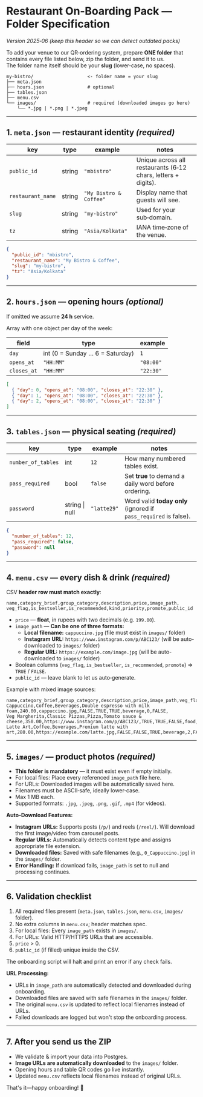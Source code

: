 # Restaurant On‑Boarding Pack — Folder Specification  
*Version 2025‑06 (keep this header so we can detect outdated packs)*

To add your venue to our QR‑ordering system, prepare **ONE folder** that contains every file listed below, zip the folder, and send it to us.  
The folder name itself should be your **slug** (lower‑case, no spaces).

```
my‑bistro/                    <- folder name = your slug
├── meta.json
├── hours.json                # optional
├── tables.json
├── menu.csv
└── images/                   # required (downloaded images go here)
    └── *.jpg | *.png | *.jpeg
```

---

## 1. `meta.json` — restaurant identity  *(required)*

| key | type | example | notes |
|-----|------|---------|-------|
| `public_id` | string | `"mbistro"` | Unique across all restaurants (6‑12 chars, letters + digits). |
| `restaurant_name` | string | `"My Bistro & Coffee"` | Display name that guests will see. |
| `slug` | string | `"my‑bistro"` | Used for your sub‑domain. |
| `tz` | string | `"Asia/Kolkata"` | IANA time‑zone of the venue. |

```json
{
  "public_id": "mbistro",
  "restaurant_name": "My Bistro & Coffee",
  "slug": "my-bistro",
  "tz": "Asia/Kolkata"
}
```

---

## 2. `hours.json` — opening hours  *(optional)*

If omitted we assume **24 h** service.

Array with one object per day of the week:

| field | type | example |
|-------|------|---------|
| `day` | int (0 = Sunday … 6 = Saturday) | `1` |
| `opens_at` | `"HH:MM"` | `"08:00"` |
| `closes_at` | `"HH:MM"` | `"22:30"` |

```json
[
  { "day": 0, "opens_at": "08:00", "closes_at": "22:30" },
  { "day": 1, "opens_at": "08:00", "closes_at": "22:30" },
  { "day": 2, "opens_at": "08:00", "closes_at": "22:30" }
]
```

---

## 3. `tables.json` — physical seating  *(required)*

| key | type | example | notes |
|-----|------|---------|-------|
| `number_of_tables` | int | `12` | How many numbered tables exist. |
| `pass_required` | bool | `false` | Set **true** to demand a daily word before ordering. |
| `password` | string \| null | `"latte29"` | Word valid **today only** (ignored if `pass_required` is false). |

```json
{
  "number_of_tables": 12,
  "pass_required": false,
  "password": null
}
```

---

## 4. `menu.csv` — every dish & drink  *(required)*

CSV **header row must match exactly**:

```
name,category_brief,group_category,description,price,image_path,
veg_flag,is_bestseller,is_recommended,kind,priority,promote,public_id
```

* `price` — **float**, in rupees with two decimals (e.g. `199.00`).  
* `image_path` — **Can be one of three formats:**
  - **Local filename:** `cappuccino.jpg` (file must exist in `images/` folder)
  - **Instagram URL:** `https://www.instagram.com/p/ABC123/` (will be auto-downloaded to `images/` folder)
  - **Regular URL:** `https://example.com/image.jpg` (will be auto-downloaded to `images/` folder)
* Boolean columns (`veg_flag`, `is_bestseller`, `is_recommended`, `promote`) ⇒ `TRUE` / `FALSE`.  
* `public_id` — leave blank to let us auto‑generate.

Example with mixed image sources:

```csv
name,category_brief,group_category,description,price,image_path,veg_flag,is_bestseller,is_recommended,kind,priority,promote,public_id
Cappuccino,Coffee,Beverages,Double espresso with milk foam,240.00,cappuccino.jpg,FALSE,TRUE,TRUE,beverage,0,FALSE,
Veg Margherita,Classic Pizzas,Pizza,Tomato sauce & cheese,350.00,https://www.instagram.com/p/ABC123/,TRUE,TRUE,FALSE,food,1,TRUE,vmarg01
Latte Art,Coffee,Beverages,Premium latte with art,280.00,https://example.com/latte.jpg,FALSE,FALSE,TRUE,beverage,2,FALSE,
```

---

## 5. `images/` — product photos *(required)*

* **This folder is mandatory** — it must exist even if empty initially.
* For local files: Place every referenced `image_path` file here.  
* For URLs: Downloaded images will be automatically saved here.
* Filenames must be ASCII‑safe, ideally lower‑case.  
* Max 1 MB each.  
* Supported formats: `.jpg`, `.jpeg`, `.png`, `.gif`, `.mp4` (for videos).

**Auto-Download Features:**
- **Instagram URLs:** Supports posts (`/p/`) and reels (`/reel/`). Will download the first image/video from carousel posts.
- **Regular URLs:** Automatically detects content type and assigns appropriate file extension.
- **Downloaded files:** Saved with safe filenames (e.g., `0_Cappuccino.jpg`) in the `images/` folder.
- **Error Handling:** If download fails, `image_path` is set to null and processing continues.

---

## 6. Validation checklist

1. All required files present (`meta.json`, `tables.json`, `menu.csv`, `images/` folder).  
2. No extra columns in `menu.csv`; header matches spec.  
3. For local files: Every `image_path` exists in `images/`.
4. For URLs: Valid HTTP/HTTPS URLs that are accessible.
5. `price` > 0.  
6. `public_id` (if filled) unique inside the CSV.

The onboarding script will halt and print an error if any check fails.

**URL Processing:**
- URLs in `image_path` are automatically detected and downloaded during onboarding.
- Downloaded files are saved with safe filenames in the `images/` folder.
- The original `menu.csv` is updated to reflect local filenames instead of URLs.
- Failed downloads are logged but won't stop the onboarding process.

---

## 7. After you send us the ZIP

* We validate & import your data into Postgres.  
* **Image URLs are automatically downloaded** to the `images/` folder.
* Opening hours and table QR codes go live instantly.  
* Updated `menu.csv` reflects local filenames instead of original URLs.

That's it—happy onboarding! 🎉
